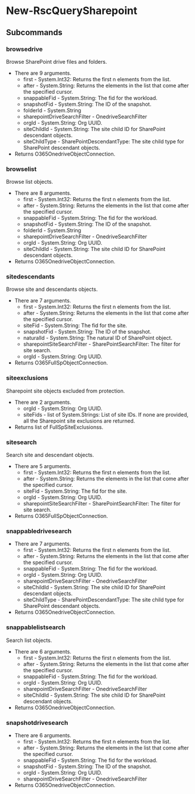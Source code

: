# New-RscQuerySharepoint
## Subcommands
### browsedrive
Browse SharePoint  drive files and folders.

- There are 9 arguments.
    - first - System.Int32: Returns the first n elements from the list.
    - after - System.String: Returns the elements in the list that come after the specified cursor.
    - snappableFid - System.String: The fid for the workload.
    - snapshotFid - System.String: The ID of the snapshot.
    - folderId - System.String
    - sharepointDriveSearchFilter - OnedriveSearchFilter
    - orgId - System.String: Org UUID.
    - siteChildId - System.String: The site child ID for SharePoint descendant objects.
    - siteChildType - SharePointDescendantType: The site child type for SharePoint descendant objects.
- Returns O365OnedriveObjectConnection.
### browselist
Browse list objects.

- There are 8 arguments.
    - first - System.Int32: Returns the first n elements from the list.
    - after - System.String: Returns the elements in the list that come after the specified cursor.
    - snappableFid - System.String: The fid for the workload.
    - snapshotFid - System.String: The ID of the snapshot.
    - folderId - System.String
    - sharepointDriveSearchFilter - OnedriveSearchFilter
    - orgId - System.String: Org UUID.
    - siteChildId - System.String: The site child ID for SharePoint descendant objects.
- Returns O365OnedriveObjectConnection.
### sitedescendants
Browse site and descendants objects.

- There are 7 arguments.
    - first - System.Int32: Returns the first n elements from the list.
    - after - System.String: Returns the elements in the list that come after the specified cursor.
    - siteFid - System.String: The fid for the site.
    - snapshotFid - System.String: The ID of the snapshot.
    - naturalId - System.String: The natural ID of SharePoint object.
    - sharepointSiteSearchFilter - SharePointSearchFilter: The filter for site search.
    - orgId - System.String: Org UUID.
- Returns O365FullSpObjectConnection.
### siteexclusions
Sharepoint site objects excluded from protection.

- There are 2 arguments.
    - orgId - System.String: Org UUID.
    - siteFids - list of System.Strings: List of site IDs. If none are provided, all the Sharepoint site exclusions are returned.
- Returns list of FullSpSiteExclusionss.
### sitesearch
Search site and descendant objects.

- There are 5 arguments.
    - first - System.Int32: Returns the first n elements from the list.
    - after - System.String: Returns the elements in the list that come after the specified cursor.
    - siteFid - System.String: The fid for the site.
    - orgId - System.String: Org UUID.
    - sharepointSiteSearchFilter - SharePointSearchFilter: The filter for site search.
- Returns O365FullSpObjectConnection.
### snappabledrivesearch
- There are 7 arguments.
    - first - System.Int32: Returns the first n elements from the list.
    - after - System.String: Returns the elements in the list that come after the specified cursor.
    - snappableFid - System.String: The fid for the workload.
    - orgId - System.String: Org UUID.
    - sharepointDriveSearchFilter - OnedriveSearchFilter
    - siteChildId - System.String: The site child ID for SharePoint descendant objects.
    - siteChildType - SharePointDescendantType: The site child type for SharePoint descendant objects.
- Returns O365OnedriveObjectConnection.
### snappablelistsearch
Search list objects.

- There are 6 arguments.
    - first - System.Int32: Returns the first n elements from the list.
    - after - System.String: Returns the elements in the list that come after the specified cursor.
    - snappableFid - System.String: The fid for the workload.
    - orgId - System.String: Org UUID.
    - sharepointDriveSearchFilter - OnedriveSearchFilter
    - siteChildId - System.String: The site child ID for SharePoint descendant objects.
- Returns O365OnedriveObjectConnection.
### snapshotdrivesearch
- There are 6 arguments.
    - first - System.Int32: Returns the first n elements from the list.
    - after - System.String: Returns the elements in the list that come after the specified cursor.
    - snappableFid - System.String: The fid for the workload.
    - snapshotFid - System.String: The ID of the snapshot.
    - orgId - System.String: Org UUID.
    - sharepointDriveSearchFilter - OnedriveSearchFilter
- Returns O365OnedriveObjectConnection.
